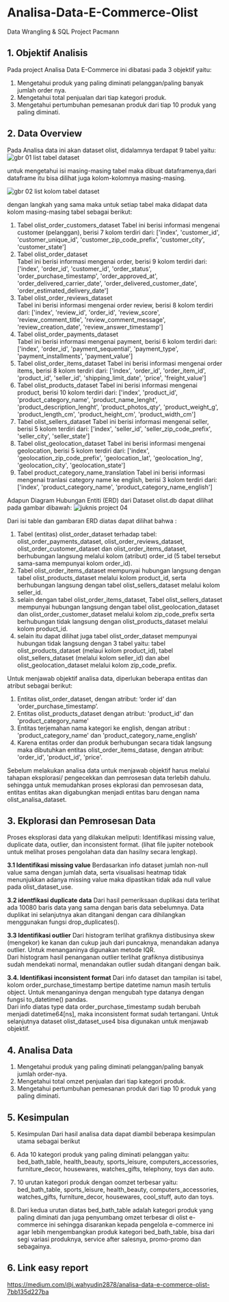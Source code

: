 # Analisa-Data-E-Commerce-Olist
Data Wrangling &amp; SQL Project Pacmann
## 1.	Objektif Analisis
Pada project Analisa Data E-Commerce ini dibatasi pada 3 objektif yaitu:
1. Mengetahui produk yang paling diminati pelanggan/paling banyak jumlah order nya.
2. Mengetahui total penjualan dari tiap kategori produk.
3. Mengetahui pertumbuhan pemesanan produk dari tiap 10 produk yang paling diminati.
## 2.	Data Overview
Pada Analisa data ini akan dataset olist, didalamnya  terdapat 9 tabel yaitu:  
![gbr 01 list tabel dataset](https://github.com/indra2878/Analisa-Data-E-Commerce-Olist/assets/129472057/b35ca799-2984-4758-a979-7acab0ae1e2e)   

untuk mengetahui isi masing-masing tabel maka dibuat dataframenya,dari dataframe itu bisa dilihat juga kolom-kolomnya masing-masing.

![gbr 02 list kolom tabel dataset](https://github.com/indra2878/Analisa-Data-E-Commerce-Olist/assets/129472057/1dfa0867-47f1-4cde-8d39-ba273cb98375)  

dengan langkah yang sama maka untuk setiap tabel maka didapat data kolom masing-masing tabel sebagai berikut:  
  
1)	Tabel olist_order_customers_dataset 
	Tabel ini berisi informasi mengenai customer (pelanggan), berisi 7 kolom terdiri dari: 
	['index', 'customer_id', 'customer_unique_id', 'customer_zip_code_prefix', 'customer_city', 'customer_state']
2)	Tabel olist_order_dataset  
   Tabel ini berisi informasi mengenai order, berisi 9 kolom terdiri dari:
	['index', 'order_id', 'customer_id', 'order_status', 'order_purchase_timestamp', 'order_approved_at', 'order_delivered_carrier_date', 'order_delivered_customer_date', 'order_estimated_delivery_date']
3)	Tabel olist_order_reviews_dataset  
   Tabel ini berisi informasi mengenai order review, berisi 8 kolom terdiri dari:
['index', 'review_id', 'order_id', 'review_score', 'review_comment_title', 'review_comment_message', 'review_creation_date', 'review_answer_timestamp']
4)	Tabel olist_order_payments_dataset  
   Tabel ini berisi informasi mengenai payment, berisi 6 kolom terdiri dari:
['index', 'order_id', 'payment_sequential', 'payment_type', 'payment_installments', 'payment_value']
5)	Tabel olist_order_items_dataset
   Tabel ini berisi informasi mengenai order items, berisi 8 kolom terdiri dari:
['index', 'order_id', 'order_item_id', 'product_id', 'seller_id', 'shipping_limit_date', 'price', 'freight_value']
6)	Tabel olist_products_dataset
   Tabel ini berisi informasi mengenai product, berisi 10 kolom terdiri dari:
['index', 'product_id', 'product_category_name', 'product_name_lenght', 'product_description_lenght', 'product_photos_qty', 'product_weight_g', 'product_length_cm', 'product_height_cm', 'product_width_cm']
7)	Tabel olist_sellers_dataset
    Tabel ini berisi informasi mengenai seller, berisi 5 kolom terdiri dari:
['index', 'seller_id', 'seller_zip_code_prefix', 'seller_city', 'seller_state']
8)	Tabel olist_geolocation_dataset
   Tabel ini berisi informasi mengenai geolocation, berisi 5 kolom terdiri dari:
['index', 'geolocation_zip_code_prefix', 'geolocation_lat', 'geolocation_lng', 'geolocation_city', 'geolocation_state']
9)	Tabel product_category_name_translation
 Tabel ini berisi informasi mengenai tranlasi category name ke english, berisi 3 kolom terdiri dari: ['index', 'product_category_name', 'product_category_name_english']  

Adapun Diagram Hubungan Entiti (ERD) dari Dataset olist.db dapat dilihat pada gambar dibawah:
![juknis project 04](https://github.com/indra2878/Analisa-Data-E-Commerce-Olist/assets/129472057/f6d04155-2eb3-4ad5-805c-d457b4c4d613)  

Dari isi table dan gambaran ERD diatas dapat dilihat bahwa :  
1)	Tabel (entitas) olist_order_dataset terhadap tabel: olist_order_payments_dataset, olist_order_reviews_dataset, olist_order_customer_dataset dan olist_order_items_dataset, berhubungan langsung melalui kolom (atribut) order_id (5 tabel tersebut sama-sama mempunyai kolom order_id).
2)	Tabel olist_order_items_dataset mempunyai hubungan langsung dengan 
tabel olist_products_dataset melalui kolom product_id, serta berhubungan langsung dengan 
tabel olist_sellers_dataset melalui kolom seller_id.
3)	selain dengan tabel olist_order_items_dataset, Tabel olist_sellers_dataset mempunyai hubungan langsung dengan tabel olist_geolocation_dataset dan olist_order_customer_dataset  melalui kolom zip_code_prefix serta berhubungan tidak langsung dengan olist_products_dataset melalui kolom product_id.
4)	selain itu dapat dilihat juga tabel olist_order_dataset mempunyai hubungan tidak langsung dengan 3 tabel yaitu: tabel olist_products_dataset  (melaui kolom product_id), tabel olist_sellers_dataset (melalui kolom seller_id)  dan abel olist_geolocation_dataset melalui kolom zip_code_prefix.
   
Untuk menjawab objektif analisa data, diperlukan beberapa entitas dan atribut sebagai berikut:  
1.	Entitas olist_order_dataset,  dengan atribut: ‘order id’ dan  'order_purchase_timestamp’.
2.	Entitas olist_products_dataset   dengan atribut: 'product_id' dan 'product_category_name'
3.	Entitas terjemahan nama kategori ke english, dengan atribut : 'product_category_name' dan 'product_category_name_english'
4.	Karena entitas order dan produk berhubungan secara tidak langsung maka dibutuhkan entitas 
olist_order_items_datase, dengan atribut: 'order_id', 'product_id', 'price'.

Sebelum melakukan analisa data untuk menjawab objektif harus melalui tahapan eksplorasi/ pengecekkan dan pemrosesan data terlebih dahulu. 
sehingga untuk memudahkan proses ekplorasi dan pemrosesan data, entitas entitas akan digabungkan menjadi entitas baru dengan nama olist_analisa_dataset.  

## 3.	Ekplorasi dan Pemrosesan Data
Proses eksplorasi data yang dilakukan meliputi: Identifikasi missing value, duplicate data, outlier, dan inconsistent format.
(lihat file jupiter notebook untuk melihat proses pengolahan data dan hasilny secara lengkap). 

**3.1	Identifikasi missing value**
Berdasarkan info dataset jumlah non-null value sama dengan jumlah data,  serta visualisasi heatmap tidak menunjukkan adanya missing value maka dipastikan tidak ada null value pada olist_dataset_use.  

**3.2	identfikasi duplicate data**
Dari hasil pemeriksaan duplikasi data terlihat ada 10080 baris data yang sama dengan baris data sebelumnya. Data duplikat ini selanjutnya akan ditangani dengan cara dihilangkan menggunakan fungsi drop_duplicates().

**3.3	 Identifikasi outlier**
Dari histogram terlihat grafiknya distibusinya skew (mengekor) ke kanan dan cukup jauh dari puncaknya, menandakan adanya outlier. Untuk menanganinya digunakan metode IQR.  
Dari histogram hasil penanganan outlier terlihat grafiknya distibusinya sudah mendekati normal, menandakan outlier sudah ditangani dengan baik.  

**3.4.	 Identifikasi inconsistent format**
Dari info dataset dan tampilan isi tabel, kolom order_purchase_timestamp bertipe datetime namun masih tertulis object.
Untuk menanganinya dengan mengubah type datanya dengan fungsi to_datetime() pandas.  
Dari info diatas type data order_purchase_timestamp sudah berubah menjadi datetime64[ns], maka inconsistent format sudah tertangani. Untuk selanjutnya dataset olist_dataset_use4 bisa digunakan untuk menjawab objektif.  

## 4.	Analisa Data
1. Mengetahui produk yang paling diminati pelanggan/paling banyak jumlah order-nya.
2. Mengetahui total omzet penjualan dari tiap kategori produk.
3. Mengetahui pertumbuhan pemesanan produk dari tiap 10 produk yang paling diminati.

## 5. Kesimpulan
5.	Kesimpulan
Dari hasil analisa data dapat diambil beberapa kesimpulan utama sebagai berikut
1.	Ada 10 kategori produk yang paling diminati pelanggan yaitu: bed_bath_table, health_beauty, sports_leisure, computers_accessories, furniture_decor, housewares, watches_gifts, telephony, toys dan auto.

2.	10 urutan kategori produk dengan oomzet terbesar yaitu: bed_bath_table, sports_leisure, health_beauty, computers_accessories, watches_gifts, furniture_decor, housewares,  cool_stuff, auto dan  toys.

3.	Dari kedua urutan diatas bed_bath_table adalah kategori produk yang paling diminati dan juga penyumbang omzet terbesar di olist e-commerce ini sehingga disarankan kepada pengelola e-commerce ini agar lebih mengembangkan produk kategori bed_bath_table, bisa dari segi variasi produknya, service after salesnya, promo-promo dan sebagainya.

## 6.	Link easy report

https://medium.com/@i.wahyudin2878/analisa-data-e-commerce-olist-7bb135d227ba

